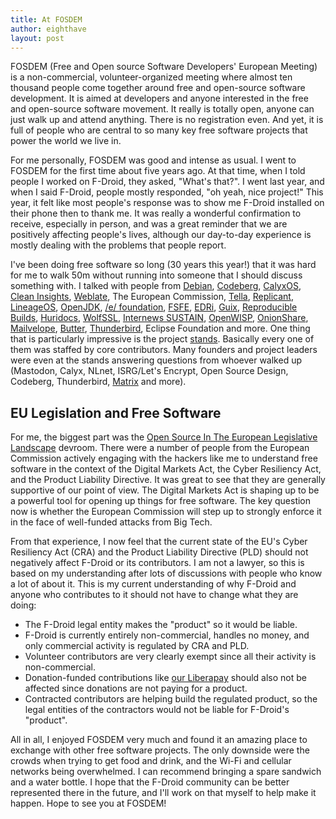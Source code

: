```yaml
---
title: At FOSDEM
author: eighthave
layout: post
---
```


FOSDEM (Free and Open source Software Developers' European Meeting) is a non-commercial, volunteer-organized meeting where almost ten thousand people come together around free and open-source software development. It is aimed at developers and anyone interested in the free and open-source software movement.  It really is totally open, anyone can just walk up and attend anything.  There is no registration even.  And yet, it is full of people who are central to so many key free software projects that power the world we live in.

For me personally, FOSDEM was good and intense as usual.  I went to FOSDEM for the first time about five years ago.  At that time, when I told people I worked on F-Droid, they asked, "What's that?".  I went last year, and when I said F-Droid, people mostly responded, "oh yeah, nice project!"  This year, it felt like most people's response was to show me F-Droid installed on their phone then to thank me.  It was really a wonderful confirmation to receive, especially in person, and was a great reminder that we are positively affecting people's lives, although our day-to-day experience is mostly dealing with the problems that people report.

I've been doing free software so long (30 years this year!) that it was hard for me to walk 50m without running into someone that I should discuss something with.  I talked with people from [Debian](https://debian.org), [Codeberg](https://codeberg.org), [CalyxOS](https://calyxos.org), [Clean Insights](https://cleaninsights.org/), [Weblate](https://weblate.org/), The European Commission, [Tella](https://tella-app.org/), [Replicant](https://www.replicant.us/), [LineageOS](https://lineageos.org/), [OpenJDK](https://openjdk.org/), [/e/ foundation](https://e.foundation/), [FSFE](https://fsfe.org/), [EDRi](https://edri.org/), [Guix](https://guix.gnu.org/), [Reproducible Builds](https://reproducible-builds.org/), [Huridocs](https://huridocs.org/), [WolfSSL](https://www.wolfssl.com/), [Internews SUSTAIN](https://internews.org/call-for-expressions-of-interest-strategic-planning-for-open-source-software-sustainability-project-sustain/), [OpenWISP](https://openwisp.org/), [OnionShare](https://onionshare.org/), [Mailvelope](https://mailvelope.com/), [Butter](https://likebutter.app/), [Thunderbird](https://www.thunderbird.net/), Eclipse Foundation and more.  One thing that is particularly impressive is the project [stands](https://fosdem.org/2024/stands/). Basically every one of them was staffed by core contributors. Many founders and project leaders were even at the stands answering questions from whoever walked up (Mastodon, Calyx, NLnet, ISRG/Let's Encrypt, Open Source Design, Codeberg, Thunderbird, [Matrix](https://matrix.org) and more).

## EU Legislation and Free Software

For me, the biggest part was the [Open Source In The European Legislative Landscape](https://fosdem.org/2024/schedule/track/eu-policy/) devroom.  There were a number of people from the European Commission actively engaging with the hackers like me to understand free software in the context of the Digital Markets Act, the Cyber Resiliency Act, and the Product Liability Directive.  It was great to see that they are generally supportive of our point of view.  The Digital Markets Act is shaping up to be a powerful tool for opening up things for free software.  The key question now is whether the European Commission will step up to strongly enforce it in the face of well-funded attacks from Big Tech.

From that experience, I now feel that the current state of the EU's Cyber Resiliency Act (CRA) and the Product Liability Directive (PLD) should not negatively affect F-Droid or its contributors. I am not a lawyer, so this is based on my understanding after lots of discussions with people who know a lot of about it. This is my current understanding of why F-Droid and anyone who contributes to it should not have to change what they are doing:

* The F-Droid legal entity makes the "product" so it would be liable.
* F-Droid is currently entirely non-commercial, handles no money, and only commercial activity is regulated by CRA and PLD.
* Volunteer contributors are very clearly exempt since all their activity is non-commercial.
* Donation-funded contributions like [our Liberapay](https://liberapay.com/F-Droid-Data) should also not be affected since donations are not paying for a product.
* Contracted contributors are helping build the regulated product, so the legal entities of the contractors would not be liable for F-Droid's "product".

All in all, I enjoyed FOSDEM very much and found it an amazing place to exchange with other free software projects.  The only downside were the crowds when trying to get food and drink, and the Wi-Fi and cellular networks being overwhelmed.  I can recommend bringing a spare sandwich and a water bottle.  I hope that the F-Droid community can be better represented there in the future, and I'll work on that myself to help make it happen.  Hope to see you at FOSDEM!
